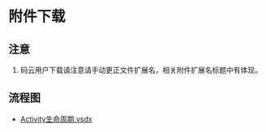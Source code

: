 # 附件下载
## 注意
1. 码云用户下载请注意请手动更正文件扩展名，相关附件扩展名标题中有体现。

## 流程图
- [Activity生命周期.vsdx](./Activity生命周期.vsdx)





















